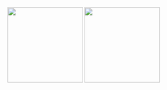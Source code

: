 <a href="https://github.com/KengoMatsuo0529">
  <img align="left" height="170px" src="https://github-readme-stats.vercel.app/api?username=KengoMatsuo0529&count_private=true&show_icons=true&theme=tokyonight" />
</a>
<a href="https://github.com/KengoMatsuo0529">
  <img align="left" height="170px" src="https://github-readme-stats.vercel.app/api/top-langs/?username=KengoMatsuo0529&layout=compact&theme=tokyonight" />
</a>
